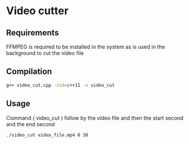 # Video cutter

## Requirements
FFMPEG is required to be installed in the system as is used in the background to cut the video file

## Compilation
```bash
g++ video_cut.cpp -std=c++11 -o video_cut
```

## Usage
Command ( video_cut ) follow by the video file and then the start second and the end second
```bash
./video_cut video_file.mp4 0 30
```